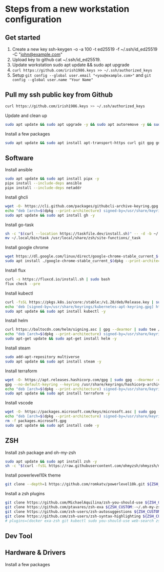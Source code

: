 # Steps from a new workstation configuration

## Get started

1. Create a new key ssh-keygen -o -a 100 -t ed25519 -f ~/.ssh/id_ed25519 -C "<john@example.com>"
2. Upload key to github cat ~/.ssh/id_ed25519.
3. Update workstation sudo apt update && sudo apt upgrade
4. `curl https://github.com/irish1986.keys >> ~/.ssh/authorized_keys`
5. Setup `git config --global user.email "<you@example.com>"` and `git config --global user.name "Your Name"`

## Pull my ssh public key from Github

```bash
curl https://github.com/irish1986.keys >> ~/.ssh/authorized_keys
```

Update and clean up

```bash
sudo apt update && sudo apt upgrade -y && sudo apt autoremove -y && sudo apt autoclean -y
```

Install a few packages

```bash
sudo apt update && sudo apt install apt-transport-https curl git gpg gnupg openssh-server htop p7zip-full software-properties-common tmux tree virtualbox vlc wget
```

## Software

Install ansible

```bash
sudo apt update && sudo apt install pipx -y
pipx install --include-deps ansible
pipx install --include-deps netaddr
```

Install ghcli

```bash
wget -O- https://cli.github.com/packages/githubcli-archive-keyring.gpg | sudo gpg --dearmor -o /usr/share/keyrings/githubcli-archive-keyring.gpg
echo "deb [arch=$(dpkg --print-architecture) signed-by=/usr/share/keyrings/githubcli-archive-keyring.gpg] https://cli.github.com/packages stable main" | sudo tee /etc/apt/sources.list.d/github-cli.list
sudo apt update && sudo apt install gh -y
```

Install go-task

```bash
sh -c "$(curl --location https://taskfile.dev/install.sh)" -- -d -b ~/.local/bin
mv ~/.local/bin/task /usr/local/share/zsh/site-functions/_task
```

Install google chrome

```bash
wget https://dl.google.com/linux/direct/google-chrome-stable_current_$(dpkg --print-architecture).deb
sudo apt install ./google-chrome-stable_current_$(dpkg --print-architecture).deb
```

Install flux

```bash
curl -s https://fluxcd.io/install.sh | sudo bash
flux check --pre

```

Install kubectl

```bash
curl -fsSL https://pkgs.k8s.io/core:/stable:/v1.28/deb/Release.key | sudo gpg --dearmor -o /usr/share/keyrings/kubernetes-apt-keyring.gpg
echo 'deb [signed-by=/usr/share/keyrings/kubernetes-apt-keyring.gpg] https://pkgs.k8s.io/core:/stable:/v1.28/deb/ /' | sudo tee /etc/apt/sources.list.d/kubernetes.list
sudo apt update && sudo apt install kubectl -y
```

Install helm

```bash
curl https://baltocdn.com/helm/signing.asc | gpg --dearmor | sudo tee /usr/share/keyrings/helm.gpg > /dev/null
echo "deb [arch=$(dpkg --print-architecture) signed-by=/usr/share/keyrings/helm.gpg] https://baltocdn.com/helm/stable/debian/ all main" | sudo tee /etc/apt/sources.list.d/helm-stable-debian.list
sudo apt-get update && sudo apt-get install helm -y
```

Install steam

```bash
sudo add-apt-repository multiverse
sudo apt update && sudo apt install steam -y
```

Install terraform

```bash
wget -O- https://apt.releases.hashicorp.com/gpg | sudo gpg --dearmor -o /usr/share/keyrings/hashicorp-archive-keyring.gpg
gpg --no-default-keyring --keyring /usr/share/keyrings/hashicorp-archive-keyring.gpg --fingerprint
echo "deb [arch=$(dpkg --print-architecture) signed-by=/usr/share/keyrings/hashicorp-archive-keyring.gpg] https://apt.releases.hashicorp.com $(lsb_release -cs) main" | sudo tee /etc/apt/sources.list.d/hashicorp.list
sudo apt update && sudo apt install terraform -y
```

Install vscode

```bash
wget -O- https://packages.microsoft.com/keys/microsoft.asc | sudo gpg --dearmor -o /usr/share/keyrings/packages.microsoft.gpg
echo "deb [arch=$(dpkg --print-architecture) signed-by=/usr/share/keyrings/packages.microsoft.gpg] https://packages.microsoft.com/repos/code stable main" | sudo tee /etc/apt/sources.list.d/vscode.list
rm -f packages.microsoft.gpg
sudo apt update && sudo apt install code -y
```

## ZSH

Install zsh package and oh-my-zsh

```bash
sudo apt update && sudo apt install zsh -y
sh -c "$(curl -fsSL https://raw.githubusercontent.com/ohmyzsh/ohmyzsh/master/tools/install.sh)"
```

Install powerlevel10k theme

```bash
git clone --depth=1 https://github.com/romkatv/powerlevel10k.git ${ZSH_CUSTOM:-$HOME/.oh-my-zsh/custom}/themes/powerlevel10k
```

Install a zsh plugins

```bash
git clone https://github.com/MichaelAquilina/zsh-you-should-use ${ZSH_CUSTOM:-~/.oh-my-zsh/custom}/plugins/you-should-use
git clone https://github.com/ptavares/zsh-exa ${ZSH_CUSTOM:-~/.oh-my-zsh/custom}/plugins/zsh-exa
git clone https://github.com/zsh-users/zsh-autosuggestions ${ZSH_CUSTOM:-~/.oh-my-zsh/custom}/plugins/zsh-autosuggestions
git clone https://github.com/zsh-users/zsh-syntax-highlighting ${ZSH_CUSTOM:-~/.oh-my-zsh/custom}/plugins/zsh-syntax-highlighting
# plugins=(docker exa-zsh git kubectl sudo you-should-use web-search zsh-autosuggestions zsh-exa zsh-syntax-highlighting)
```

## Dev Tool

## Hardware & Drivers

Install a few packages

```bash
```
